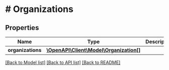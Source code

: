 # # Organizations

## Properties

Name | Type | Description | Notes
------------ | ------------- | ------------- | -------------
**organizations** | [**\OpenAPI\Client\Model\Organization[]**](Organization.md) |  |

[[Back to Model list]](../../README.md#models) [[Back to API list]](../../README.md#endpoints) [[Back to README]](../../README.md)
